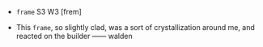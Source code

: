 - `frame` S3 W3 [frem]



-  This `frame`, so slightly clad, was a sort of crystallization around me, and reacted on the builder —— walden